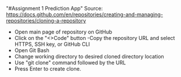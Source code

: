 "#Assignment 1 Prediction App"
Source: https://docs.github.com/en/repositories/creating-and-managing-repositories/cloning-a-repository

- Open main page of repository on GitHub
- Click on the "<>Code" button
-Copy the repository URL and select HTTPS, SSH key, or GitHub CLI
- Open Git Bash
- Change working directory to desired cloned directory location
- Use "git clone" command followed by the URL
- Press Enter to create clone.